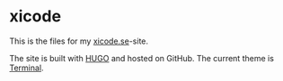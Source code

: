 # xicode
This is the files for my [xicode.se](https://xicode.se)-site.

The site is built with [HUGO](https://gohugo.io) and hosted on GitHub.
The current theme is [Terminal](https://themes.gohugo.io/hugo-theme-terminal/).
